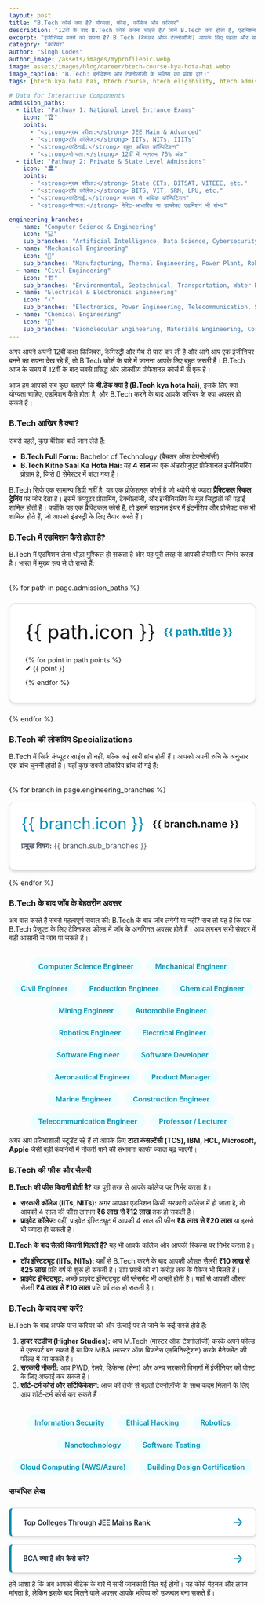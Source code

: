 ```yaml
---
layout: post
title: "B.Tech कोर्स क्या है? योग्यता, फीस, कॉलेज और करियर"
description: "12वीं के बाद B.Tech कोर्स करना चाहते हैं? जानें B.Tech क्या होता है, एडमिशन प्रक्रिया (JEE & Direct), टॉप ब्रांच, फीस, कॉलेज और B.Tech के बाद जॉब और सैलरी की पूरी जानकारी।"
excerpt: "इंजीनियर बनने का सपना है? B.Tech (बैचलर ऑफ टेक्नोलॉजी) आपके लिए पहला और सबसे महत्वपूर्ण कदम है। यह 4-वर्षीय प्रोफेशनल डिग्री आपको टेक्नोलॉजी की दुनिया का एक्सपर्ट बनाती है। आइए, B.Tech कोर्स की हर छोटी-बड़ी बात को गहराई से समझते हैं।"
category: "करियर"
author: "Singh Codes"
author_image: /assets/images/myprofilepic.webp
image: assets/images/blog/career/btech-course-kya-hota-hai.webp
image_caption: "B.Tech: इनोवेशन और टेक्नोलॉजी के भविष्य का प्रवेश द्वार।"
tags: [btech kya hota hai, btech course, btech eligibility, btech admissions, engineering courses, iit jee, btech colleges]

# Data for Interactive Components
admission_paths:
  - title: "Pathway 1: National Level Entrance Exams"
    icon: "🏆"
    points:
      - "<strong>मुख्य परीक्षा:</strong> JEE Main & Advanced"
      - "<strong>टॉप कॉलेज:</strong> IITs, NITs, IIITs"
      - "<strong>कठिनाई:</strong> बहुत अधिक कॉम्पिटिशन"
      - "<strong>योग्यता:</strong> 12वीं में न्यूनतम 75% अंक"
  - title: "Pathway 2: Private & State Level Admissions"
    icon: "🏛️"
    points:
      - "<strong>मुख्य परीक्षा:</strong> State CETs, BITSAT, VITEEE, etc."
      - "<strong>टॉप कॉलेज:</strong> BITS, VIT, SRM, LPU, etc."
      - "<strong>कठिनाई:</strong> मध्यम से अधिक कॉम्पिटिशन"
      - "<strong>योग्यता:</strong> मेरिट-आधारित या डायरेक्ट एडमिशन भी संभव"

engineering_branches:
  - name: "Computer Science & Engineering"
    icon: "💻"
    sub_branches: "Artificial Intelligence, Data Science, Cybersecurity, Cloud Computing"
  - name: "Mechanical Engineering"
    icon: "🔧"
    sub_branches: "Manufacturing, Thermal Engineering, Power Plant, Robotics, Energy Engineering"
  - name: "Civil Engineering"
    icon: "🏗️"
    sub_branches: "Environmental, Geotechnical, Transportation, Water Resources Engineering"
  - name: "Electrical & Electronics Engineering"
    icon: "⚡"
    sub_branches: "Electronics, Power Engineering, Telecommunication, Signal Processing"
  - name: "Chemical Engineering"
    icon: "🧪"
    sub_branches: "Biomolecular Engineering, Materials Engineering, Corrosion Engineering"
---
```


<style>
:root {
  --post-primary-color: #0891b2; /* Cyan */
  --post-secondary-color: #6366f1; /* Indigo */
  --post-text-color-primary: #1f2937;
  --post-text-color-secondary: #4b5563;
  --post-bg-light: #ecfeff; /* Light Cyan */
  --post-bg-card: #ffffff;
  --post-border-light: #d1d5db;
  --post-box-shadow: 0 4px 6px -1px rgba(0,0,0,0.1), 0 2px 4px -2px rgba(0,0,0,0.1);
}
.post-prose{font-family:'Inter',sans-serif;color:var(--post-text-color-secondary);line-height:1.8;font-size:1.1rem}.post-prose h1,.post-prose h2,.post-prose h3,.post-prose h4,.post-prose h5,.post-prose h6{font-family:'Poppins',sans-serif;color:var(--post-text-color-primary);font-weight:700;line-height:1.3}.post-prose h2{font-size:2.25rem;margin-top:3.5rem;margin-bottom:1.5rem;text-align:center;position:relative;padding-bottom:1rem}.post-prose h2::after{content:'';position:absolute;width:80px;height:4px;background:linear-gradient(to right,var(--post-primary-color),var(--post-secondary-color));bottom:0;left:50%;transform:translateX(-50%);border-radius:2px}.post-prose h3{font-size:1.75rem;margin-top:2.5rem;margin-bottom:1rem}.post-prose strong{font-weight:600;color:var(--post-text-color-primary)}.post-prose ul{list-style-type:'✔ ';padding-left:1.5rem}
.related-posts-container{display:grid;grid-template-columns:1fr;gap:1rem;margin-top:1.5rem}.related-post-card{display:flex;justify-content:space-between;align-items:center;padding:1rem 1.5rem;background-color:var(--post-bg-card);border:1px solid var(--post-border-light);border-left:5px solid var(--post-primary-color);border-radius:.5rem;text-decoration:none;color:var(--post-text-color-primary);font-weight:600;box-shadow:var(--post-box-shadow);transition:transform .2s ease-in-out,box-shadow .2s ease-in-out}.related-post-card:hover{transform:translateY(-4px);box-shadow:0 10px 15px -3px rgba(0,0,0,.1),0 4px 6px -4px rgba(0,0,0,.1);color:var(--post-primary-color)}.related-post-card .arrow{font-size:1.5rem;line-height:1;color:var(--post-primary-color);transition:transform .2s ease-in-out}.related-post-card:hover .arrow{transform:translateX(5px)}

/* === NEW: Admission Pathway Grid === */
.pathway-grid{display:grid;grid-template-columns:repeat(auto-fit,minmax(300px,1fr));gap:1.5rem;margin-top:2rem}.pathway-card{background-color:var(--post-bg-card);border:1px solid var(--post-border-light);border-radius:.75rem;padding:2rem;box-shadow:var(--post-box-shadow)}.pathway-card-header{display:flex;align-items:center;gap:1rem;margin-bottom:1.5rem}.pathway-icon{font-size:2.5rem}.pathway-card h3{margin:0;font-size:1.3rem;color:var(--post-primary-color)}.pathway-card ul{list-style-type:none;padding:0;margin:0}.pathway-card li{margin-bottom:.75rem}

/* === NEW: Engineering Branches List === */
.branch-list{margin-top:2rem;display:grid;gap:1rem}.branch-item{background-color:var(--post-bg-card);border:1px solid var(--post-border-light);border-radius:.75rem;padding:1.5rem;box-shadow:var(--post-box-shadow);transition:box-shadow .2s ease}.branch-item:hover{box-shadow:0 10px 15px -3px rgba(0,0,0,.1),0 4px 6px -4px rgba(0,0,0,.1)}.branch-header{display:flex;align-items:center;gap:1rem;margin-bottom:1rem}.branch-icon{font-size:2rem;color:var(--post-primary-color)}.branch-item h4{margin:0;font-size:1.25rem}.branch-sub{font-size:.95rem;color:var(--post-text-color-secondary)}

/* === NEW: Job Chip Cloud === */
.job-chip-container{display:flex;flex-wrap:wrap;gap:.75rem;margin-top:2rem;justify-content:center}.job-chip{background-color:var(--post-bg-light);color:var(--post-primary-color);padding:.5rem 1rem;border-radius:999px;font-size:.9rem;font-weight:600;transition:background-color .2s ease}.job-chip:hover{background-color:#ccfbf1;color:#115e59}

/* === DARK MODE OVERRIDES === */
.dark-mode .post-prose{--post-text-color-primary:#f1f5f9;--post-text-color-secondary:#94a3b8;--post-bg-light:#1e293b;--post-bg-card:#1e293b;--post-border-light:#334155;--post-box-shadow:0 4px 6px -1px rgba(0,0,0,.3),0 2px 4px -2px rgba(0,0,0,.3)}.dark-mode .related-post-card{border-left-color:var(--post-secondary-color)}.dark-mode .related-post-card:hover{color:var(--post-secondary-color)}.dark-mode .related-post-card .arrow{color:var(--post-secondary-color)}.dark-mode .pathway-card{background-color:#1e293b}.dark-mode .pathway-card h3{color:var(--post-secondary-color)}.dark-mode .branch-item{background-color:#1e293b}.dark-mode .branch-icon{color:var(--post-secondary-color)}.dark-mode .job-chip{background-color:#334155;color:#e2e8f0}.dark-mode .job-chip:hover{background-color:var(--post-secondary-color);color:white}
</style>

अगर आपने अपनी 12वीं कक्षा फिजिक्स, केमिस्ट्री और मैथ से पास कर ली है और आगे आप एक इंजीनियर बनने का सपना देख रहे हैं, तो B.Tech कोर्स के बारे में जानना आपके लिए बहुत जरूरी है। B.Tech आज के समय में 12वीं के बाद सबसे प्रसिद्ध और लोकप्रिय प्रोफेशनल कोर्स में से एक है।

आज हम आपको सब कुछ बताएंगे कि **बी.टेक क्या है (B.Tech kya hota hai)**, इसके लिए क्या योग्यता चाहिए, एडमिशन कैसे होता है, और B.Tech करने के बाद आपके करियर के क्या अवसर हो सकते हैं।

### B.Tech आखिर है क्या?
सबसे पहले, कुछ बेसिक बातें जान लेते हैं:
* **B.Tech Full Form:** Bachelor of Technology (बैचलर ऑफ टेक्नोलॉजी)
* **B.Tech Kitne Saal Ka Hota Hai:** यह **4 साल** का एक अंडरग्रेजुएट प्रोफेशनल इंजीनियरिंग प्रोग्राम है, जिसे 8 सेमेस्टर में बांटा गया है।

B.Tech सिर्फ एक सामान्य डिग्री नहीं है, यह एक प्रोफेशनल कोर्स है जो थ्योरी से ज्यादा **प्रैक्टिकल स्किल ट्रेनिंग** पर जोर देता है। इसमें कंप्यूटर प्रोग्रामिंग, टेक्नोलॉजी, और इंजीनियरिंग के मूल सिद्धांतों की पढ़ाई शामिल होती है। क्योंकि यह एक प्रैक्टिकल कोर्स है, तो इसमें फाइनल ईयर में इंटर्नशिप और प्रोजेक्ट वर्क भी शामिल होते हैं, जो आपको इंडस्ट्री के लिए तैयार करते हैं।

### B.Tech में एडमिशन कैसे होता है?
B.Tech में एडमिशन लेना थोड़ा मुश्किल हो सकता है और यह पूरी तरह से आपकी तैयारी पर निर्भर करता है। भारत में मुख्य रूप से दो रास्ते हैं:

<div class="pathway-grid">
{% for path in page.admission_paths %}
  <div class="pathway-card">
    <div class="pathway-card-header">
      <div class="pathway-icon">{{ path.icon }}</div>
      <h3>{{ path.title }}</h3>
    </div>
    <ul>
      {% for point in path.points %}
      <li>✔ {{ point }}</li>
      {% endfor %}
    </ul>
  </div>
{% endfor %}
</div>

### B.Tech की लोकप्रिय Specializations
B.Tech में सिर्फ कंप्यूटर साइंस ही नहीं, बल्कि कई सारी ब्रांच होती हैं। आपको अपनी रुचि के अनुसार एक ब्रांच चुननी होती है। यहाँ कुछ सबसे लोकप्रिय ब्रांच दी गई हैं:

<div class="branch-list">
{% for branch in page.engineering_branches %}
  <div class="branch-item">
    <div class="branch-header">
      <div class="branch-icon">{{ branch.icon }}</div>
      <h4>{{ branch.name }}</h4>
    </div>
    <p class="branch-sub"><strong>प्रमुख विषय:</strong> {{ branch.sub_branches }}</p>
  </div>
{% endfor %}
</div>

### B.Tech के बाद जॉब के बेहतरीन अवसर
अब बात करते हैं सबसे महत्वपूर्ण सवाल की: B.Tech के बाद जॉब लगेगी या नहीं? सच तो यह है कि एक B.Tech ग्रेजुएट के लिए टेक्निकल फील्ड में जॉब के अनगिनत अवसर होते हैं। आप लगभग सभी सेक्टर में बड़ी आसानी से जॉब पा सकते हैं।

<div class="job-chip-container">
  <span class="job-chip">Computer Science Engineer</span>
  <span class="job-chip">Mechanical Engineer</span>
  <span class="job-chip">Civil Engineer</span>
  <span class="job-chip">Production Engineer</span>
  <span class="job-chip">Chemical Engineer</span>
  <span class="job-chip">Mining Engineer</span>
  <span class="job-chip">Automobile Engineer</span>
  <span class="job-chip">Robotics Engineer</span>
  <span class="job-chip">Electrical Engineer</span>
  <span class="job-chip">Software Engineer</span>
  <span class="job-chip">Software Developer</span>
  <span class="job-chip">Aeronautical Engineer</span>
  <span class="job-chip">Product Manager</span>
  <span class="job-chip">Marine Engineer</span>
  <span class="job-chip">Construction Engineer</span>
  <span class="job-chip">Telecommunication Engineer</span>
  <span class="job-chip">Professor / Lecturer</span>
</div>

अगर आप प्रतिभाशाली स्टूडेंट रहे हैं तो आपके लिए **टाटा कंसल्टेंसी (TCS), IBM, HCL, Microsoft, Apple** जैसी बड़ी कंपनियों में नौकरी पाने की संभावना काफी ज्यादा बढ़ जाएगी।

### B.Tech की फीस और सैलरी
**B.Tech की फीस कितनी होती है?**
यह पूरी तरह से आपके कॉलेज पर निर्भर करता है।
* **सरकारी कॉलेज (IITs, NITs):** अगर आपका एडमिशन किसी सरकारी कॉलेज में हो जाता है, तो आपकी 4 साल की फीस लगभग **₹6 लाख से ₹12 लाख** तक हो सकती है।
* **प्राइवेट कॉलेज:** वहीं, प्राइवेट इंस्टिट्यूट में आपकी 4 साल की फीस **₹8 लाख से ₹20 लाख** या इससे भी ज्यादा हो सकती है।

**B.Tech के बाद सैलरी कितनी मिलती है?**
यह भी आपके कॉलेज और आपकी स्किल्स पर निर्भर करता है।
* **टॉप इंस्टिट्यूट (IITs, NITs):** यहाँ से B.Tech करने के बाद आपकी औसत सैलरी **₹10 लाख से ₹25 लाख** प्रति वर्ष से शुरू हो सकती है। टॉप छात्रों को ₹1 करोड़ तक के पैकेज भी मिलते हैं।
* **प्राइवेट इंस्टिट्यूट:** अच्छे प्राइवेट इंस्टिट्यूट की प्लेसमेंट भी अच्छी होती है। यहाँ से आपकी औसत सैलरी **₹4 लाख से ₹10 लाख** प्रति वर्ष तक हो सकती है।

### B.Tech के बाद क्या करें?
B.Tech के बाद आपके पास करियर को और ऊंचाई पर ले जाने के कई रास्ते होते हैं:
1.  **हायर स्टडीज (Higher Studies):** आप M.Tech (मास्टर ऑफ टेक्नोलॉजी) करके अपने फील्ड में एक्सपर्ट बन सकते हैं या फिर MBA (मास्टर ऑफ बिजनेस एडमिनिस्ट्रेशन) करके मैनेजमेंट की फील्ड में जा सकते हैं।
2.  **सरकारी नौकरी:** आप PWD, रेलवे, डिफेन्स (सेना) और अन्य सरकारी विभागों में इंजीनियर की पोस्ट के लिए अप्लाई कर सकते हैं।
3.  **शॉर्ट-टर्म कोर्स और सर्टिफिकेशन:** आज की तेजी से बढ़ती टेक्नोलॉजी के साथ कदम मिलाने के लिए आप शॉर्ट-टर्म कोर्स कर सकते हैं।

<div class="job-chip-container">
  <span class="job-chip">Information Security</span>
  <span class="job-chip">Ethical Hacking</span>
  <span class="job-chip">Robotics</span>
  <span class="job-chip">Nanotechnology</span>
  <span class="job-chip">Software Testing</span>
  <span class="job-chip">Cloud Computing (AWS/Azure)</span>
  <span class="job-chip">Building Design Certification</span>
</div>

### सम्बंधित लेख
<div class="related-posts-container">
  <a href="#" class="related-post-card">
    <span>Top Colleges Through JEE Mains Rank</span>
    <span class="arrow">→</span>
  </a>
  <a href="https://sciencehindi.in/bca-kya-hai-kaise-kare/" class="related-post-card">
    <span>BCA क्या है और कैसे करें?</span>
    <span class="arrow">→</span>
  </a>
</div>

हमें आशा है कि अब आपको बीटेक के बारे में सारी जानकारी मिल गई होगी। यह कोर्स मेहनत और लगन मांगता है, लेकिन इसके बाद मिलने वाले अवसर आपके भविष्य को उज्ज्वल बना सकते हैं।
